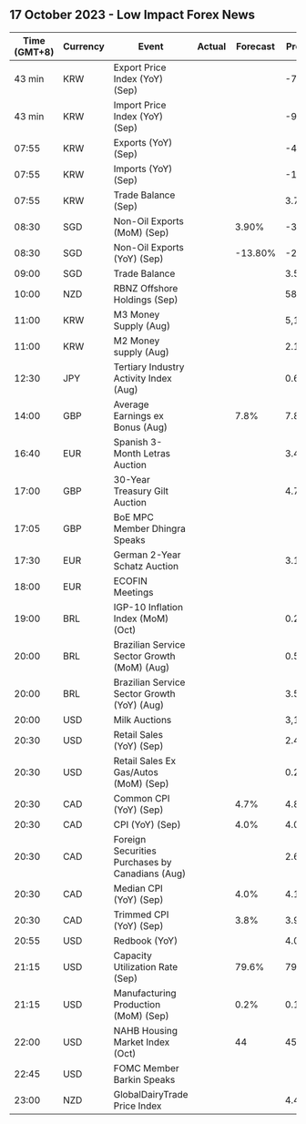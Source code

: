 ## 17 October 2023 - Low Impact Forex News

| Time (GMT+8) | Currency | Event | Actual | Forecast | Previous |
|------|----------|-------|--------|----------|----------|
| 43 min | KRW | Export Price Index (YoY) (Sep) |  |  | -7.9% |
| 43 min | KRW | Import Price Index (YoY) (Sep) |  |  | -9.0% |
| 07:55 | KRW | Exports (YoY) (Sep) |  |  | -4.4% |
| 07:55 | KRW | Imports (YoY) (Sep) |  |  | -16.5% |
| 07:55 | KRW | Trade Balance (Sep) |  |  | 3.70B |
| 08:30 | SGD | Non-Oil Exports (MoM) (Sep) |  | 3.90% | -3.80% |
| 08:30 | SGD | Non-Oil Exports (YoY) (Sep) |  | -13.80% | -20.10% |
| 09:00 | SGD | Trade Balance |  |  | 3.584B |
| 10:00 | NZD | RBNZ Offshore Holdings (Sep) |  |  | 58.60% |
| 11:00 | KRW | M3 Money Supply (Aug) |  |  | 5,177.2B |
| 11:00 | KRW | M2 Money supply (Aug) |  |  | 2.10% |
| 12:30 | JPY | Tertiary Industry Activity Index (Aug) |  |  | 0.60 |
| 14:00 | GBP | Average Earnings ex Bonus (Aug) |  | 7.8% | 7.8% |
| 16:40 | EUR | Spanish 3-Month Letras Auction |  |  | 3.452% |
| 17:00 | GBP | 30-Year Treasury Gilt Auction |  |  | 4.704% |
| 17:05 | GBP | BoE MPC Member Dhingra Speaks |  |  |  |
| 17:30 | EUR | German 2-Year Schatz Auction |  |  | 3.100% |
| 18:00 | EUR | ECOFIN Meetings |  |  |  |
| 19:00 | BRL | IGP-10 Inflation Index (MoM) (Oct) |  |  | 0.2% |
| 20:00 | BRL | Brazilian Service Sector Growth (MoM) (Aug) |  |  | 0.5% |
| 20:00 | BRL | Brazilian Service Sector Growth (YoY) (Aug) |  |  | 3.5% |
| 20:00 | USD | Milk Auctions |  |  | 3,104.0 |
| 20:30 | USD | Retail Sales (YoY) (Sep) |  |  | 2.47% |
| 20:30 | USD | Retail Sales Ex Gas/Autos (MoM) (Sep) |  |  | 0.2% |
| 20:30 | CAD | Common CPI (YoY) (Sep) |  | 4.7% | 4.8% |
| 20:30 | CAD | CPI (YoY) (Sep) |  | 4.0% | 4.0% |
| 20:30 | CAD | Foreign Securities Purchases by Canadians (Aug) |  |  | 2.61B |
| 20:30 | CAD | Median CPI (YoY) (Sep) |  | 4.0% | 4.1% |
| 20:30 | CAD | Trimmed CPI (YoY) (Sep) |  | 3.8% | 3.9% |
| 20:55 | USD | Redbook (YoY) |  |  | 4.0% |
| 21:15 | USD | Capacity Utilization Rate (Sep) |  | 79.6% | 79.7% |
| 21:15 | USD | Manufacturing Production (MoM) (Sep) |  | 0.2% | 0.1% |
| 22:00 | USD | NAHB Housing Market Index (Oct) |  | 44 | 45 |
| 22:45 | USD | FOMC Member Barkin Speaks |  |  |  |
| 23:00 | NZD | GlobalDairyTrade Price Index |  |  | 4.4% |
